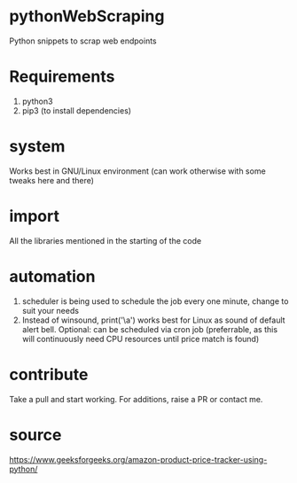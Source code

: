 # pythonWebScraping
Python snippets to scrap web endpoints

# Requirements
1. python3
2. pip3 (to install dependencies)

# system
Works best in GNU/Linux environment (can work otherwise with some tweaks here and there)

# import
All the libraries mentioned in the starting of the code

# automation
1. scheduler is being used to schedule the job every one minute, change to suit your needs
2. Instead of winsound, print('\a') works best for Linux as sound of default alert bell.
Optional: can be scheduled via cron job (preferrable, as this will continuously need CPU resources until price match is found)

# contribute
Take a pull and start working.
For additions, raise a PR or contact me.

# source
https://www.geeksforgeeks.org/amazon-product-price-tracker-using-python/
